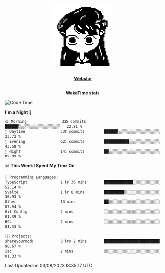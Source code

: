 ##

<p align="center">
  <img src="./person.gif" />
</p>

##

<div align="center">
  <p>
    <strong>
    <a href='https://domm.me'>Website</a>
    </strong>
  </p>
</div>

##

<div align="center">
  <p>
    <strong>
    WakaTime stats
    </strong>
  </p>
</div>

<!--START_SECTION:waka-->
![Code Time](http://img.shields.io/badge/Code%20Time-102%20hrs%2025%20mins-blue)

**I'm a Night 🦉** 

```text
🌞 Morning                325 commits         ██████░░░░░░░░░░░░░░░░░░░   22.81 % 
🌆 Daytime                338 commits         ██████░░░░░░░░░░░░░░░░░░░   23.72 % 
🌃 Evening                621 commits         ███████████░░░░░░░░░░░░░░   43.58 % 
🌙 Night                  141 commits         ██░░░░░░░░░░░░░░░░░░░░░░░   09.89 % 
```


📊 **This Week I Spent My Time On** 

```text
💬 Programming Languages: 
TypeScript               1 hr 36 mins        █████████████░░░░░░░░░░░░   52.14 % 
Svelte                   1 hr 8 mins         █████████░░░░░░░░░░░░░░░░   36.93 % 
Other                    13 mins             ██░░░░░░░░░░░░░░░░░░░░░░░   07.54 % 
Git Config               2 mins              ░░░░░░░░░░░░░░░░░░░░░░░░░   01.39 % 
HCL                      2 mins              ░░░░░░░░░░░░░░░░░░░░░░░░░   01.33 % 

🐱‍💻 Projects: 
shareyourmods            3 hrs 2 mins        █████████████████████████   98.67 % 
iac                      2 mins              ░░░░░░░░░░░░░░░░░░░░░░░░░   01.33 % 
```


 Last Updated on 03/08/2023 18:35:17 UTC
<!--END_SECTION:waka-->

